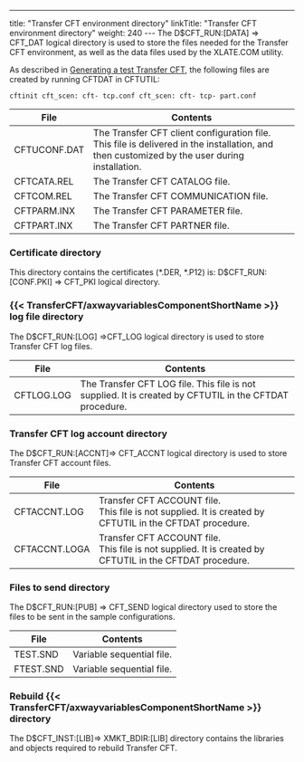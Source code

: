 ---
title: "Transfer CFT environment directory"
linkTitle: "Transfer CFT environment directory"
weight: 240
--- The D$CFT_RUN:[DATA] => CFT_DAT logical directory is used to store the files needed for the Transfer CFT environment, as well as the data files used by the XLATE.COM utility.

As described in [Generating a test Transfer CFT](../t_generate_test_cft), the following files are created by running CFTDAT in CFTUTIL:

```
cftinit cft_scen: cft- tcp.conf cft_scen: cft- tcp- part.conf
```

| File  | Contents  |
| --- | --- |
| CFTUCONF.DAT  | The Transfer CFT client configuration file. This file is delivered in the installation, and then customized by the user during installation. |
| CFTCATA.REL | The Transfer CFT CATALOG file.<br />  |
| CFTCOM.REL | The Transfer CFT COMMUNICATION file.<br />  |
| CFTPARM.INX | The Transfer CFT PARAMETER file.<br />  |
| CFTPART.INX | The Transfer CFT PARTNER file.<br />  |

### Certificate directory

This directory contains the certificates (\*.DER, \*.P12) is: D$CFT_RUN:[CONF.PKI] => CFT_PKI logical directory.

### {{< TransferCFT/axwayvariablesComponentShortName  >}} log file directory

The D$CFT_RUN:[LOG] =>CFT_LOG logical directory is used to store Transfer CFT log files.

| File  | Contents  |
| --- | --- |
| CFTLOG.LOG | The Transfer CFT LOG file. This file is not supplied. It is created by CFTUTIL in the CFTDAT procedure. |

### Transfer CFT log account directory

The D$CFT_RUN:[ACCNT]=> CFT_ACCNT logical directory is used to store Transfer CFT account files.

| File  | Contents  |
| --- | --- |
| CFTACCNT.LOG  | Transfer CFT ACCOUNT file.<br/> This file is not supplied. It is created by CFTUTIL in the CFTDAT procedure. |
| CFTACCNT.LOGA  | Transfer CFT ACCOUNT file.<br/> This file is not supplied. It is created by CFTUTIL in the CFTDAT procedure. |

### Files to send directory

The D$CFT_RUN:[PUB] => CFT_SEND logical directory used to store the files to be sent in the sample configurations.

| File  | Contents  |
| --- | --- |
| TEST.SND | Variable sequential file. |
| FTEST.SND  | Variable sequential file. |

### Rebuild {{< TransferCFT/axwayvariablesComponentShortName  >}} directory

The D$CFT_INST:[LIB]=> XMKT_BDIR:[LIB] directory contains the libraries and objects required to rebuild Transfer CFT.
